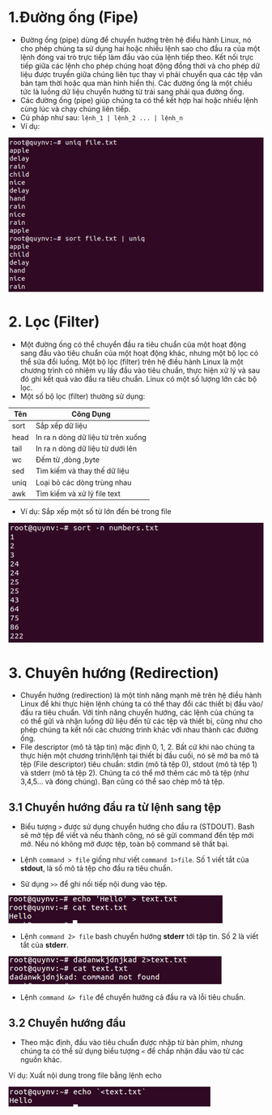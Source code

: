 # 1.Đường ống (Fipe)

- Đường ống (pipe) dùng để chuyển hướng trên hệ điều hành Linux, nó cho phép chúng ta sử dụng hai hoặc nhiều lệnh sao cho đầu ra của một lệnh đóng vai trò trực tiếp làm đầu vào của lệnh tiếp theo. Kết nối trực tiếp giữa các lệnh cho phép chúng hoạt động đồng thời và cho phép dữ liệu được truyền giữa chúng liên tục thay vì phải chuyển qua các tệp văn bản tạm thời hoặc qua màn hình hiển thị. Các đường ống là một chiều tức là luồng dữ liệu chuyển hướng từ trái sang phải qua đường ống.
- Các đường ống (pipe) giúp chúng ta có thể kết hợp hai hoặc nhiều lệnh cùng lúc và chạy chúng liên tiếp.
- Cú pháp như sau: `lệnh_1 | lệnh_2 ... | lệnh_n`
- Ví dụ:

<img src="https://github.com/lean15998/Linux/blob/main/images/20.17.PNG">

# 2. Lọc (Filter)

- Một đường ống có thể chuyển đầu ra tiêu chuẩn của một hoạt động sang đầu vào tiêu chuẩn của một hoạt động khác, nhưng một bộ lọc có thể sửa đổi luồng. Một bộ lọc (filter) trên hệ điều hành Linux là một chương trình có nhiệm vụ lấy đầu vào tiêu chuẩn, thực hiện xử lý và sau đó ghi kết quả vào đầu ra tiêu chuẩn. Linux có một số lượng lớn các bộ lọc.
- Một số bộ lọc (filter) thường sử dụng:

| Tên | Công Dụng
| --- | ---------
| sort | Sắp xếp dữ liệu
| head | In ra n dòng dữ liệu từ trên xuống
| tail | In ra n dòng dữ liệu từ dưới lên
| wc | Đếm từ ,dòng ,byte
| sed | Tìm kiếm và thay thế dữ liệu
| uniq | Loại bỏ các dòng trùng nhau
| awk | Tìm kiếm và xử lý file text

- Ví dụ: Sắp xếp một số từ lớn đến bé trong file

 <img src="https://github.com/lean15998/Linux/blob/main/images/20.06.PNG">

# 3. Chuyên hướng (Redirection)

- Chuyển hướng (redirection) là một tính năng mạnh mẽ trên hệ điều hành Linux để khi thực hiện lệnh chúng ta có thể thay đổi các thiết bị đầu vào/đầu ra tiêu chuẩn. Với tính năng chuyển hướng, các lệnh của chúng ta có thể gửi và nhận luồng dữ liệu đến từ các tệp và thiết bị, cũng như cho phép chúng ta kết nối các chương trình khác với nhau thành các đường ống.
- File descriptor (mô tả tập tin) mặc định 0, 1, 2. Bất cứ khi nào chúng ta thực hiện một chương trình/lệnh tại thiết bị đầu cuối, nó sẽ mở ba mô tả tệp (File descriptor) tiêu chuẩn: stdin (mô tả tệp 0), stdout (mô tả tệp 1) và stderr (mô tả tệp 2). Chúng ta có thể mở thêm các mô tả tệp (như 3,4,5... và đóng chúng). Bạn cũng có thể sao chép mô tả tệp.
 
## 3.1 Chuyển hướng đầu ra từ lệnh sang tệp

- Biểu tượng `>` được sử dụng chuyển hướng cho đầu ra (STDOUT). Bash sẽ mở tệp để viết và nếu thành công, nó sẽ gửi command đến tệp mới mở. Nếu nó không mở được tệp, toàn bộ command sẽ thất bại.

- Lệnh `command > file` giống như viết `command 1>file`. Số 1 viết tắt của **stdout**, là số mô tả tệp cho đầu ra tiêu chuẩn.
- Sử dụng `>>` để ghi nối tiếp nội dung vào tệp.

<img src="https://github.com/lean15998/Linux/blob/main/images/26.1.PNG">

- Lệnh `command 2> file` bash chuyển hướng **stderr** tới tập tin. Số 2 là viết tắt của **stderr**.

<img src="https://github.com/lean15998/Linux/blob/main/images/26.2.PNG">

- Lệnh `command &> file` để chuyển hướng cả đầu ra và lỗi tiêu chuẩn.

## 3.2 Chuyển hướng đầu 

- Theo mặc định, đầu vào tiêu chuẩn được nhập từ bàn phím, nhưng chúng ta có thể sử dụng biểu tượng `<` để chấp nhận đầu vào từ các nguồn khác.

Ví dụ: Xuất nội dung trong file bằng lệnh echo

<img src="https://github.com/lean15998/Linux/blob/main/images/26.3.PNG">
